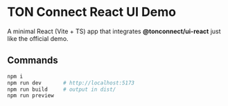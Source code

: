 # TON Connect React UI Demo

A minimal React (Vite + TS) app that integrates **@tonconnect/ui-react** just like the official demo.

## Commands

```bash
npm i
npm run dev       # http://localhost:5173
npm run build     # output in dist/
npm run preview
